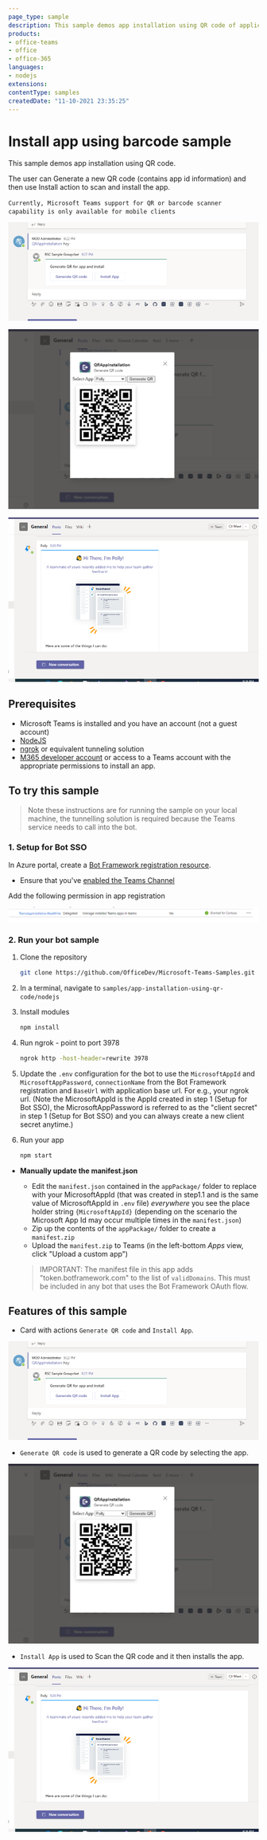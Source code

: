 ```yaml
---
page_type: sample
description: This sample demos app installation using QR code of application's app id
products:
- office-teams
- office
- office-365
languages:
- nodejs
extensions:
contentType: samples
createdDate: "11-10-2021 23:35:25"
---
```


# Install app using barcode sample

This sample demos app installation using QR code.

The user can Generate a new QR code (contains app id information) and then use Install action to scan and install the app.

`Currently, Microsoft Teams support for QR or barcode scanner capability is only available for mobile clients`

![Card](Images/CardWithButtons.png)

![QR Code](Images/QRCode.png)

![Install App](Images/AppInstallation.png)

## Prerequisites

- Microsoft Teams is installed and you have an account (not a guest account)
-  [NodeJS](https://nodejs.org/en/)
-  [ngrok](https://ngrok.com/) or equivalent tunneling solution
-  [M365 developer account](https://docs.microsoft.com/en-us/microsoftteams/platform/concepts/build-and-test/prepare-your-o365-tenant) or access to a Teams account with the 
   appropriate permissions to install an app.

## To try this sample

> Note these instructions are for running the sample on your local machine, the tunnelling solution is required because
> the Teams service needs to call into the bot.

### 1. Setup for Bot SSO
In Azure portal, create a [Bot Framework registration resource](https://docs.microsoft.com/en-us/azure/bot-service/bot-builder-authentication?view=azure-bot-service-4.0&tabs=csharp%2Caadv2).

- Ensure that you've [enabled the Teams Channel](https://docs.microsoft.com/en-us/azure/bot-service/channel-connect-teams?view=azure-bot-service-4.0)

Add the following permission in app registration

![Install App](Images/Permission.png)

### 2. Run your bot sample
1) Clone the repository

    ```bash
    git clone https://github.com/OfficeDev/Microsoft-Teams-Samples.git
    ```

2) In a terminal, navigate to `samples/app-installation-using-qr-code/nodejs`

3) Install modules

    ```bash
    npm install
    ```

4) Run ngrok - point to port 3978

    ```bash
    ngrok http -host-header=rewrite 3978
    ```
5) Update the `.env` configuration for the bot to use the `MicrosoftAppId` and `MicrosoftAppPassword`, `connectionName` from the Bot Framework registration and `BaseUrl` with application base url. For e.g., your ngrok url. (Note the MicrosoftAppId is the AppId created in step 1 (Setup for Bot SSO), the MicrosoftAppPassword is referred to as the "client secret" in step 1 (Setup for Bot SSO) and you can always create a new client secret anytime.)

6) Run your app

    ```bash
    npm start
    ```
- **Manually update the manifest.json**
    - Edit the `manifest.json` contained in the  `appPackage/` folder to replace with your MicrosoftAppId (that was created in step1.1 and is the same value of MicrosoftAppId in `.env` file) *everywhere* you see the place holder string `{MicrosoftAppId}` (depending on the scenario the Microsoft App Id may occur multiple times in the `manifest.json`)
    - Zip up the contents of the `appPackage/` folder to create a `manifest.zip`
    - Upload the `manifest.zip` to Teams (in the left-bottom *Apps* view, click "Upload a custom app")

    > IMPORTANT: The manifest file in this app adds "token.botframework.com" to the list of `validDomains`. This must be included in any bot that uses the Bot Framework OAuth flow.

## Features of this sample

- Card with actions `Generate QR code` and `Install App`. 

![Card](Images/CardWithButtons.png)

- `Generate QR code` is used to generate a QR code by selecting the app.

![QR Code](Images/QRCode.png)

- `Install App` is used to Scan the QR code and it then installs the app.

![Install App](Images/AppInstallation.png)

